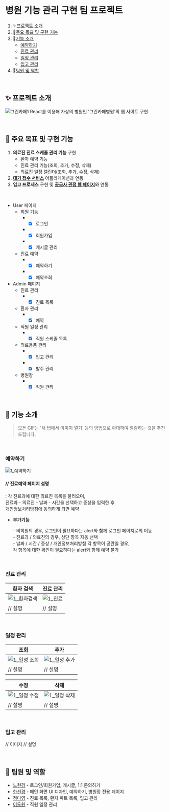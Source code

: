 # 병원 기능 관리 구현 팀 프로젝트
1. ✨[프로젝트 소개](#-프로젝트-소개)
2. 📌[주요 목표 및 구현 기능](#-주요-목표-및-구현-기능)
3. 🔧[기능 소개](#-기능-소개)
   - [예약하기](#예약하기)
   - [진료 관리](#진료-관리)
   - [일정 관리](#일정-관리)
   - [입고 관리](#입고-관리)
4. 👬[팀원 및 역할](#-팀원-및-역할)

</br>

## ✨ 프로젝트 소개
![그린카페1](https://github.com/user-attachments/assets/6417ee5b-882e-4532-9797-eb990afea87b)
React를 이용해 가상의 병원인 '그린카페병원'의 웹 사이트 구현

<br>

## 📌 주요 목표 및 구현 기능
1. **의료진 진료 스케줄 관리 기능** 구현
    - 환자 예약 기능
    - 진료 관리 기능(조회, 추가, 수정, 삭제)
    - 의료진 일정 캘린더(조회, 추가, 수정, 삭제)
2. [**대기 접수 서비스**](https://github.com/da9630jj/team3-app) 어플리케이션과 연동
3. **입고 프로세스** 구현 및 [**공급사 관점 웹 페이지**](https://github.com/sunkh964/Supplier)와 연동

</br>

- User 페이지
  - 회원 기능
     - - [x] 로그인
     - - [x] 회원가입
     - - [x] 게시글 관리
   - 진료 예약
      - - [x] 예약하기
      - - [x] 예약조회
- Admin 페이지
   - 진료 관리
      - - [x] 진료 목록
   - 환자 관리
      - - [x] 예약
   - 직원 일정 관리
      - - [x] 직원 스케줄 목록
   - 의료용품 관리
      - - [x] 입고 관리
      - - [x] 발주 관리
    - 병원장
      - - [x] 직원 관리

<br>

## 🔧 기능 소개
> 모든 GIF는 '새 탭에서 이미지 열기' 등의 방법으로 확대하여 열람하는 것을 추천 드립니다.

<br>

### 예약하기
![1_예약하기](https://github.com/user-attachments/assets/68a91094-3c6d-412b-a935-2aea70e4c0c4)
#### // 진료예약 페이지 설명
: 각 진료과에 대한 의료진 목록을 불러오며, <br/>
  진료과 - 의료진 - 날짜 - 시간을 선택하고 증상을 입력한 후 <br/>
  개인정보처리방침에 동의하게 되면 예약 
- **부가기능**
  <p>    - 비회원의 경우, 로그인이 필요하다는 alert와 함께 로그인 페이지로의 이동 <br/>
       - 진료과 / 의료진의 경우, 상단 항목 자동 선택 <br/>
       - 날짜 / 시간 / 증상 / 개인정보처리방침 각 항목이 공란일 경우, <br/>
         각 항목에 대한 확인이 필요하다는 alert와 함께 예약 불가</p>

<br>

### 진료 관리
| 환자 검색 | 진료 관리 |
| --- | --- |
| ![1_환자검색](https://github.com/user-attachments/assets/b970ff63-e409-4d5d-8f7c-62283a761379) | ![1_진료](https://github.com/user-attachments/assets/dba264e2-d1d2-4c73-973c-c0653adc127a) | 
| // 설명 | // 설명 |

<br>

### 일정 관리

| 조회 | 추가 |
| --- | --- |
| ![1_일정 조회](https://github.com/user-attachments/assets/172d6c32-1230-4e7d-9e3f-8f19f2ef7b79) | ![1_일정 추가](https://github.com/user-attachments/assets/c1c0b194-d300-427f-96f6-6872d3064810) | 
| // 설명 | // 설명 |

| 수정 | 삭제 |
| --- | --- |
| ![1_일정 수정](https://github.com/user-attachments/assets/8760c3ff-8047-4099-95b7-db66a0b52e8e) | ![1_일정 삭제](https://github.com/user-attachments/assets/4b81db1e-e48c-42e9-b1fb-7fa0fec7f656) |
| // 설명 | // 설명 |

<br>

### 입고 관리
// 이미지
// 설명

<br>

## 👬 팀원 및 역할
- [<u>노현경</u>](https://github.com/nohk1113) - 로그인/회원가입, 게시글, 1:1 문의하기
- [<u>한선경</u>](https://github.com/sunkh964)  - 메인 화면 UI 디자인, 예약하기, 병원장 전용 페이지
- [<u>정다영</u>](https://github.com/da9630jj) - 진료 목록, 환자 파트 목록, 입고 관리
- [<u>이도원</u>](https://github.com/nubbp) - 직원 일정 관리

